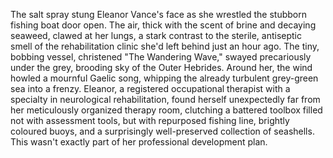 The salt spray stung Eleanor Vance's face as she wrestled the stubborn fishing boat door open.  The air, thick with the scent of brine and decaying seaweed, clawed at her lungs, a stark contrast to the sterile, antiseptic smell of the rehabilitation clinic she'd left behind just an hour ago.  The tiny, bobbing vessel, christened "The Wandering Wave," swayed precariously under the grey, brooding sky of the Outer Hebrides.  Around her, the wind howled a mournful Gaelic song, whipping the already turbulent grey-green sea into a frenzy.  Eleanor, a registered occupational therapist with a specialty in neurological rehabilitation, found herself unexpectedly far from her meticulously organized therapy room, clutching a battered toolbox filled not with assessment tools, but with repurposed fishing line, brightly coloured buoys, and a surprisingly well-preserved collection of seashells.  This wasn't exactly part of her professional development plan.
